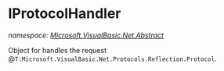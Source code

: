 ﻿# IProtocolHandler
_namespace: <a href="#" onClick="load('/docs/Microsoft.VisualBasic.Net.Abstract/index.md')">Microsoft.VisualBasic.Net.Abstract</a>_

Object for handles the request @``T:Microsoft.VisualBasic.Net.Protocols.Reflection.Protocol``.




